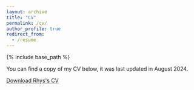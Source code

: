 ```yaml
---
layout: archive
title: "CV"
permalink: /cv/
author_profile: true
redirect_from:
  - /resume
---
```


{% include base_path %}

You can find a copy of my CV below, it was last updated in August 2024.

[Download Rhys's CV](http://rhysllthomas.github.io/files/Rhys_Thomas_CV_Aug_24.pdf)
